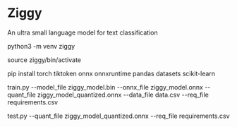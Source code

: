 # Ziggy

An ultra small language model for text classification

python3 -m venv ziggy

source ziggy/bin/activate

pip install torch tiktoken onnx onnxruntime pandas datasets scikit-learn

train.py --model_file ziggy_model.bin --onnx_file ziggy_model.onnx --quant_file ziggy_model_quantized.onnx --data_file data.csv --req_file requirements.csv

test.py --quant_file ziggy_model_quantized.onnx --req_file requirements.csv
